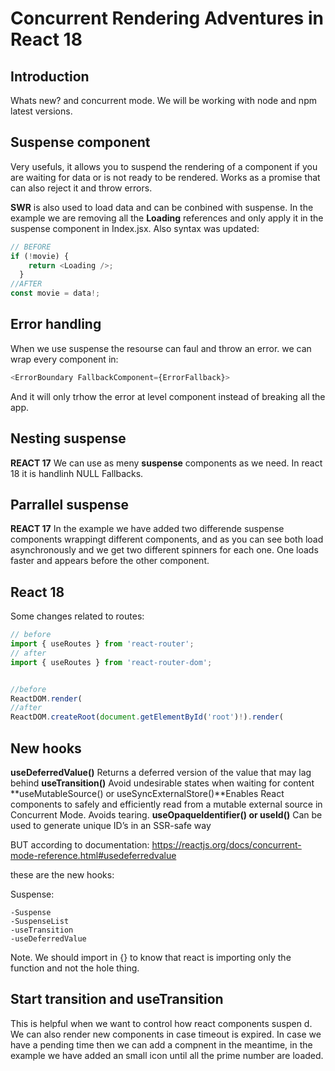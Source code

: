 # Concurrent Rendering Adventures in React 18

## Introduction

Whats new? <Suspense /> and concurrent mode. We will be working with node and npm latest versions. 

## Suspense component

Very usefuls, it allows you to suspend the rendering of a component if you are waiting for data or is not ready to be rendered. Works as a promise that can also reject it and throw errors. 

**SWR** is also used to load data and can be conbined with suspense.
In the example we are removing all the **Loading** references and only apply it in the suspense component in Index.jsx.
Also syntax was updated: 
```javascript
// BEFORE
if (!movie) {
    return <Loading />;
  }
//AFTER
const movie = data!;
```

## Error handling 
When we use suspense the resourse can faul and throw an error. 
we can wrap every component in:
```javascript
<ErrorBoundary FallbackComponent={ErrorFallback}>
```
And it will only trhow the error at level component instead of breaking all the app.

## Nesting suspense

**REACT 17** 
We can use as meny **suspense** components as we need. In react 18 it is handlinh NULL Fallbacks.

## Parrallel suspense

**REACT 17** 
In the example we have added two differende suspense components wrappingt different components, and as you can see both load asynchronously and we get two different spinners for each one. One loads faster and appears before the other component. 

## React 18

Some changes related to routes: 

```javascript
// before
import { useRoutes } from 'react-router';
// after
import { useRoutes } from 'react-router-dom';


//before
ReactDOM.render(
//after
ReactDOM.createRoot(document.getElementById('root')!).render(
```
## New hooks

**useDeferredValue()** Returns a deferred version of the value that may lag behind
**useTransition()** Avoid undesirable states when waiting for content
**useMutableSource() or useSyncExternalStore()**Enables React components to safely and efficiently read from a
mutable external source in Concurrent Mode. Avoids tearing.
**useOpaqueIdentifier() or useId()** Can be used to generate unique ID’s in an SSR-safe way


BUT according to documentation: https://reactjs.org/docs/concurrent-mode-reference.html#usedeferredvalue 

these are the new hooks: 

Suspense: 

    -Suspense
    -SuspenseList
    -useTransition
    -useDeferredValue

Note. We should import in {} to know that react is importing only the function and not the hole thing.

## Start transition and useTransition

This is helpful when we want to control how react components suspen d. We can also render new components in case timeout is expired. 
In case we have a pending time then we can add a compnent in the meantime, in the example we have added an small icon until all the prime number are loaded. 